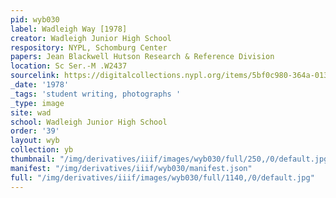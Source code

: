 ```yaml
---
pid: wyb030
label: Wadleigh Way [1978]
creator: Wadleigh Junior High School
respository: NYPL, Schomburg Center
papers: Jean Blackwell Hutson Research & Reference Division
location: Sc Ser.-M .W2437
sourcelink: https://digitalcollections.nypl.org/items/5bf0c980-364a-0134-23d3-00505686a51c
_date: '1978'
_tags: 'student writing, photographs '
_type: image
site: wad
school: Wadleigh Junior High School
order: '39'
layout: wyb
collection: yb
thumbnail: "/img/derivatives/iiif/images/wyb030/full/250,/0/default.jpg"
manifest: "/img/derivatives/iiif/wyb030/manifest.json"
full: "/img/derivatives/iiif/images/wyb030/full/1140,/0/default.jpg"
---
```


